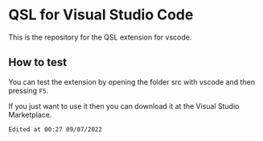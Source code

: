 # QSL for Visual Studio Code
This is the repository for the QSL extension for vscode. 

## How to test
You can test the extension by opening the folder src with vscode and then pressing `F5`.

If you just want to use it then you can download it at the Visual Studio Marketplace. 

`Edited at 00:27 09/07/2022`